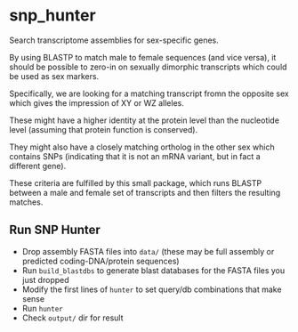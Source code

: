 # snp_hunter
Search transcriptome assemblies for sex-specific genes.

By using BLASTP to match male to female sequences (and vice versa), it should be possible to zero-in on sexually dimorphic transcripts which could be used as sex markers.

Specifically, we are looking for a matching transcript fromn the opposite sex which gives the impression of XY or WZ alleles.

These might have a higher identity at the protein level than the nucleotide level (assuming that protein function is conserved).

They might also have a closely matching ortholog in the other sex which contains SNPs (indicating that it is not an mRNA variant, but in fact a different gene).

These criteria are fulfilled by this small package, which runs BLASTP between a male and female set of transcripts and then filters the resulting matches.

Run SNP Hunter
-----

- Drop assembly FASTA files into `data/` (these may be full assembly or predicted coding-DNA/protein sequences)
- Run `build_blastdbs` to generate blast databases for the FASTA files you just dropped
- Modify the first lines of `hunter` to set query/db combinations that make sense
- Run `hunter`
- Check `output/` dir for result
